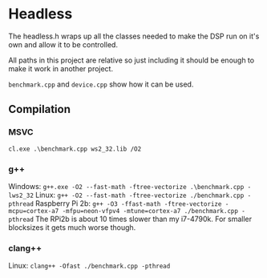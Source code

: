 # Headless
The headless.h wraps up all the classes needed to make the DSP run on it's own and allow it to be controlled.

All paths in this project are relative so just including it should be enough to make it work in another project.

`benchmark.cpp` and `device.cpp` show how it can be used.

## Compilation
### MSVC
`cl.exe .\benchmark.cpp ws2_32.lib /O2`

### g++
Windows: `g++.exe -O2 --fast-math -ftree-vectorize .\benchmark.cpp -lws2_32`
Linux: `g++ -O2 --fast-math -ftree-vectorize ./benchmark.cpp -pthread`
Raspberry Pi 2b: `g++ -O3 -ffast-math -ftree-vectorize -mcpu=cortex-a7 -mfpu=neon-vfpv4 -mtune=cortex-a7 ./benchmark.cpp -pthread`
The RPi2b is about 10 times slower than my i7-4790k. For smaller blocksizes it gets much worse though.

### clang++
Linux: `clang++ -Ofast ./benchmark.cpp -pthread`

